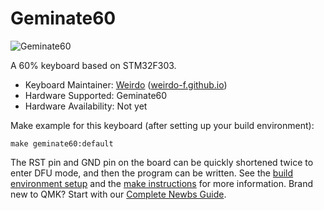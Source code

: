 # Geminate60

![Geminate60](https://www.hualigs.cn/image/600d9391f16d7.jpg)

A 60% keyboard based on STM32F303.

* Keyboard Maintainer:  [Weirdo](https://github.com/weirdo-f) ([weirdo-f.github.io](https://))
* Hardware Supported: Geminate60
* Hardware Availability: Not yet

Make example for this keyboard (after setting up your build environment):

    make geminate60:default

The RST pin and GND pin on the board can be quickly shortened twice to enter DFU mode, and then the program can be written.
See the [build environment setup](https://docs.qmk.fm/#/getting_started_build_tools) and the [make instructions](https://docs.qmk.fm/#/getting_started_make_guide) for more information. Brand new to QMK? Start with our [Complete Newbs Guide](https://docs.qmk.fm/#/newbs).
